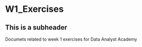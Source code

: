 # W1_Exercises

## This is a subheader

Documets related to week 1 exercises for Data Analyst Academy
